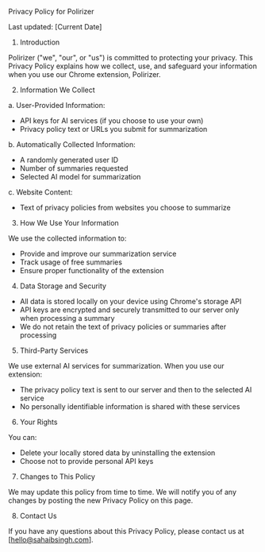 Privacy Policy for Polirizer

Last updated: [Current Date]

1. Introduction

Polirizer ("we", "our", or "us") is committed to protecting your privacy. This Privacy Policy explains how we collect, use, and safeguard your information when you use our Chrome extension, Polirizer.

2. Information We Collect

a. User-Provided Information:
   - API keys for AI services (if you choose to use your own)
   - Privacy policy text or URLs you submit for summarization

b. Automatically Collected Information:
   - A randomly generated user ID
   - Number of summaries requested
   - Selected AI model for summarization

c. Website Content:
   - Text of privacy policies from websites you choose to summarize

3. How We Use Your Information

We use the collected information to:
   - Provide and improve our summarization service
   - Track usage of free summaries
   - Ensure proper functionality of the extension

4. Data Storage and Security

- All data is stored locally on your device using Chrome's storage API
- API keys are encrypted and securely transmitted to our server only when processing a summary
- We do not retain the text of privacy policies or summaries after processing

5. Third-Party Services

We use external AI services for summarization. When you use our extension:
   - The privacy policy text is sent to our server and then to the selected AI service
   - No personally identifiable information is shared with these services

6. Your Rights

You can:
   - Delete your locally stored data by uninstalling the extension
   - Choose not to provide personal API keys

7. Changes to This Policy

We may update this policy from time to time. We will notify you of any changes by posting the new Privacy Policy on this page.

8. Contact Us

If you have any questions about this Privacy Policy, please contact us at [hello@sahaibsingh.com].
